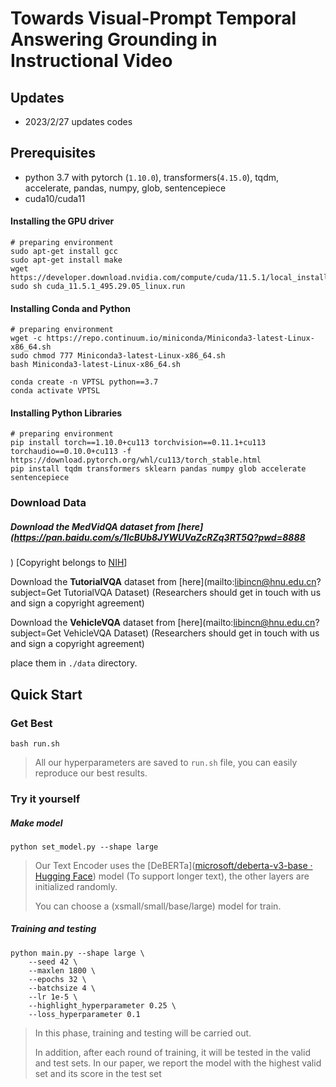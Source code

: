 # Towards Visual-Prompt Temporal Answering Grounding in Instructional Video



## Updates
- 2023/2/27  updates codes



## Prerequisites
- python 3.7 with pytorch (`1.10.0`), transformers(`4.15.0`), tqdm, accelerate, pandas, numpy, glob, sentencepiece
- cuda10/cuda11

#### Installing the GPU driver

```shell script
# preparing environment
sudo apt-get install gcc
sudo apt-get install make
wget https://developer.download.nvidia.com/compute/cuda/11.5.1/local_installers/cuda_11.5.1_495.29.05_linux.run
sudo sh cuda_11.5.1_495.29.05_linux.run
```

#### Installing Conda and Python

```shell script
# preparing environment
wget -c https://repo.continuum.io/miniconda/Miniconda3-latest-Linux-x86_64.sh
sudo chmod 777 Miniconda3-latest-Linux-x86_64.sh 
bash Miniconda3-latest-Linux-x86_64.sh

conda create -n VPTSL python==3.7
conda activate VPTSL
```

#### Installing Python Libraries

```plain
# preparing environment
pip install torch==1.10.0+cu113 torchvision==0.11.1+cu113 torchaudio==0.10.0+cu113 -f https://download.pytorch.org/whl/cu113/torch_stable.html
pip install tqdm transformers sklearn pandas numpy glob accelerate sentencepiece
```

### Download Data

##### Download the MedVidQA dataset from [here](https://pan.baidu.com/s/1lcBUb8JYWUVaZcRZq3RT5Q?pwd=8888 
)  [Copyright belongs to [NIH](https://arxiv.org/abs/2201.12888)]

Download the **TutorialVQA** dataset from [here](mailto:libincn@hnu.edu.cn?subject=Get TutorialVQA Dataset) (Researchers should get in touch with us and sign a copyright agreement)

Download the **VehicleVQA** dataset from [here](mailto:libincn@hnu.edu.cn?subject=Get VehicleVQA Dataset) (Researchers should get in touch with us and sign a copyright agreement)

place them in `./data` directory.

## Quick Start
### Get Best

```shell script
bash run.sh
```
> All our hyperparameters are saved to  `run.sh` file, you can easily reproduce our best results.

### Try it yourself

##### Make model

```shell script
python set_model.py --shape large
```
> Our Text Encoder uses the [DeBERTa]([microsoft/deberta-v3-base · Hugging Face](https://huggingface.co/microsoft/deberta-v3-base)) model (To support longer text), the other layers are initialized randomly. 
>
> You can choose  a (xsmall/small/base/large) model for train.

##### Training and testing

```shell script
python main.py --shape large \
	--seed 42 \
	--maxlen 1800 \
	--epochs 32 \
	--batchsize 4 \
	--lr 1e-5 \
	--highlight_hyperparameter 0.25 \
	--loss_hyperparameter 0.1
```

> In this phase, training and testing will be carried out.
>
> In addition, after each round of training, it will be tested in the valid and test sets. In our paper, we report the model with the highest valid set and its score in the test set
